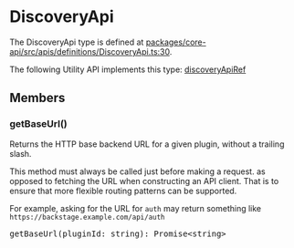 # DiscoveryApi

The DiscoveryApi type is defined at
[packages/core-api/src/apis/definitions/DiscoveryApi.ts:30](https://github.com/spotify/backstage/blob/1f010f7828f47d37a523bb06ba8e2c16f5ef7d3a/packages/core-api/src/apis/definitions/DiscoveryApi.ts#L30).

The following Utility API implements this type:
[discoveryApiRef](./README.md#discovery)

## Members

### getBaseUrl()

Returns the HTTP base backend URL for a given plugin, without a trailing slash.

This method must always be called just before making a request. as opposed to
fetching the URL when constructing an API client. That is to ensure that more
flexible routing patterns can be supported.

For example, asking for the URL for `auth` may return something like
`https://backstage.example.com/api/auth`

<pre>
getBaseUrl(pluginId: string): Promise&lt;string&gt;
</pre>
